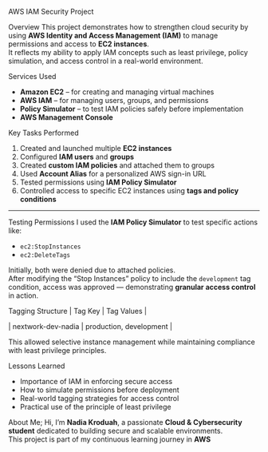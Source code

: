  AWS IAM Security Project

 Overview
This project demonstrates how to strengthen cloud security by using **AWS Identity and Access Management (IAM)** to manage permissions and access to **EC2 instances**.  
It reflects my ability to apply IAM concepts such as least privilege, policy simulation, and access control in a real-world environment.



 Services Used
- **Amazon EC2** – for creating and managing virtual machines
- **AWS IAM** – for managing users, groups, and permissions
- **Policy Simulator** – to test IAM policies safely before implementation
- **AWS Management Console**

 Key Tasks Performed
1. Created and launched multiple **EC2 instances**
2. Configured **IAM users** and **groups**
3. Created **custom IAM policies** and attached them to groups
4. Used **Account Alias** for a personalized AWS sign-in URL
5. Tested permissions using **IAM Policy Simulator**
6. Controlled access to specific EC2 instances using **tags and policy conditions**

---

 Testing Permissions
I used the **IAM Policy Simulator** to test specific actions like:
- `ec2:StopInstances`
- `ec2:DeleteTags`

Initially, both were denied due to attached policies.  
After modifying the “Stop Instances” policy to include the `development` tag condition, access was approved — demonstrating **granular access control** in action.



 Tagging Structure
| Tag Key | Tag Values |

| nextwork-dev-nadia | production, development |

This allowed selective instance management while maintaining compliance with least privilege principles.



 Lessons Learned
- Importance of IAM in enforcing secure access
- How to simulate permissions before deployment
- Real-world tagging strategies for access control
- Practical use of the principle of least privilege

About Me;
Hi, 
I’m **Nadia Kroduah**, a passionate **Cloud & Cybersecurity student** dedicated to building secure and scalable environments.  
This project is part of my continuous learning journey in **AWS**


